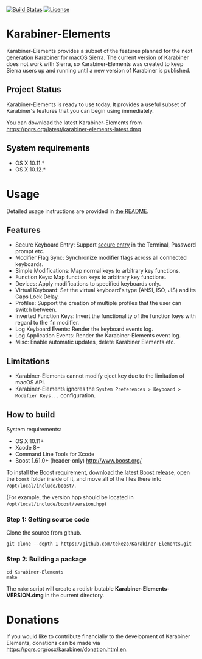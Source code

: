 [![Build Status](https://travis-ci.org/tekezo/Karabiner-Elements.svg?branch=master)](https://travis-ci.org/tekezo/Karabiner-Elements)
[![License](https://img.shields.io/badge/license-Public%20Domain-blue.svg)](https://github.com/tekezo/Karabiner-Elements/blob/master/LICENSE.md)

# Karabiner-Elements

Karabiner-Elements provides a subset of the features planned for the next generation [Karabiner](https://pqrs.org/osx/karabiner) for macOS Sierra. The current version of Karabiner does not work with Sierra, so Karabiner-Elements was created to keep Sierra users up and running until a new version of Karabiner is published.

## Project Status

Karabiner-Elements is ready to use today. It provides a useful subset of Karabiner's features that you can begin using immediately.

You can download the latest Karabiner-Elements from https://pqrs.org/latest/karabiner-elements-latest.dmg

## System requirements

* OS X 10.11.*
* OS X 10.12.*

# Usage

Detailed usage instructions are provided in [the README](usage/README.md).

## Features

* Secure Keyboard Entry: Support [secure entry](https://security.stackexchange.com/questions/47749/how-secure-is-secure-keyboard-entry-in-mac-os-xs-terminal) in the Terminal, Password prompt etc.
* Modifier Flag Sync: Synchronize modifier flags across all connected keyboards.
* Simple Modifications: Map normal keys to arbitrary key functions.
* Function Keys: Map function keys to arbitrary key functions.
* Devices: Apply modifications to specified keyboards only.
* Virtual Keyboard: Set the virtual keyboard's type (ANSI, ISO, JIS) and its Caps Lock Delay.
* Profiles: Support the creation of multiple profiles that the user can switch between.
* Inverted Function Keys: Invert the functionality of the function keys with regard to the <kbd>fn</kbd> modifier.
* Log Keyboard Events: Render the keyboard events log.
* Log Application Events: Render the Karabiner-Elements event log.
* Misc: Enable automatic updates, delete Karabiner Elements etc.

## Limitations

* Karabiner-Elements cannot modify eject key due to the limitation of macOS API.
* Karabiner-Elements ignores the `System Preferences > Keyboard > Modifier Keys...` configuration.

## How to build

System requirements:

* OS X 10.11+
* Xcode 8+
* Command Line Tools for Xcode
* Boost 1.61.0+ (header-only) http://www.boost.org/

To install the Boost requirement, [download the latest Boost release](http://www.boost.org/), open the `boost` folder inside of it, and move all of the files there into `/opt/local/include/boost/`.

(For example, the version.hpp should be located in `/opt/local/include/boost/version.hpp`)


### Step 1: Getting source code

Clone the source from github.

```
git clone --depth 1 https://github.com/tekezo/Karabiner-Elements.git
```

### Step 2: Building a package

```
cd Karabiner-Elements
make
```

The `make` script will create a redistributable **Karabiner-Elements-VERSION.dmg** in the current directory.

# Donations

If you would like to contribute financially to the development of Karabiner Elements, donations can be made via https://pqrs.org/osx/karabiner/donation.html.en.
